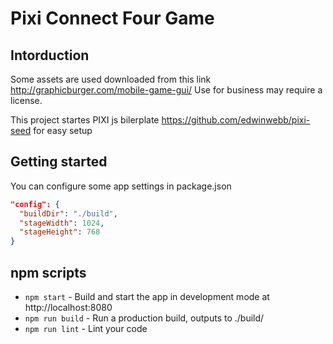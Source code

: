 # Pixi Connect Four Game

## Intorduction

Some assets are used downloaded from this link http://graphicburger.com/mobile-game-gui/
Use for business may require a license.

This project startes PIXI js bilerplate https://github.com/edwinwebb/pixi-seed for easy setup

## Getting started

You can configure some app settings in package.json

```json
"config": {
  "buildDir": "./build",
  "stageWidth": 1024,
  "stageHeight": 768
}
```
## npm scripts

* `npm start` - Build and start the app in development mode at http://localhost:8080
* `npm run build` - Run a production build, outputs to ./build/
* `npm run lint` - Lint your code
